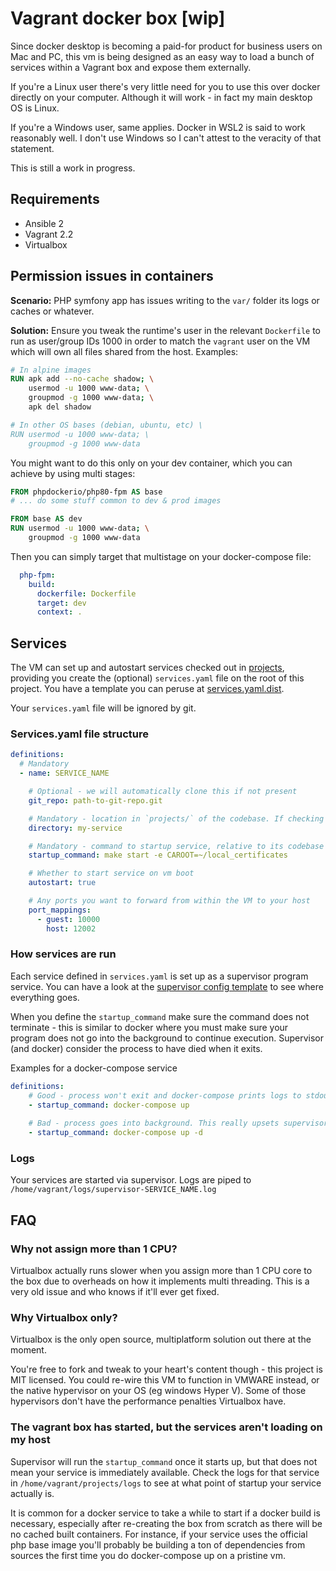 # Vagrant docker box [wip]

Since docker desktop is becoming a paid-for product for business users on Mac and PC, this
vm is being designed as an easy way to load a bunch of services within a Vagrant box and 
expose them externally.

If you're a Linux user there's very little need for you to use this over docker directly 
on your computer. Although it will work - in fact my main desktop OS is Linux.

If you're a Windows user, same applies. Docker in WSL2 is said to work reasonably well.
I don't use Windows so I can't attest to the veracity of that statement.

This is still a work in progress.

## Requirements
 - Ansible 2
 - Vagrant 2.2
 - Virtualbox

## Permission issues in containers
**Scenario:** PHP symfony app has issues writing to the `var/` folder its logs or caches or
whatever.

**Solution:** Ensure you tweak the runtime's user in the relevant `Dockerfile` to run as user/group IDs 1000 in order 
to match the `vagrant` user on the VM which will own all files shared from the host. Examples:

```dockerfile
# In alpine images
RUN apk add --no-cache shadow; \
    usermod -u 1000 www-data; \
    groupmod -g 1000 www-data; \
    apk del shadow

# In other OS bases (debian, ubuntu, etc) \
RUN usermod -u 1000 www-data; \
    groupmod -g 1000 www-data
```

You might want to do this only on your dev container, which you can achieve by using
multi stages:

```dockerfile
FROM phpdockerio/php80-fpm AS base
# ... do some stuff common to dev & prod images

FROM base AS dev
RUN usermod -u 1000 www-data; \
    groupmod -g 1000 www-data
```

Then you can simply target that multistage on your docker-compose file:

```yaml
  php-fpm:
    build:
      dockerfile: Dockerfile
      target: dev
      context: .
```

## Services

The VM can set up and autostart services checked out in [projects](projects), providing you create the (optional) 
`services.yaml` file on the root of this project. You have a template you can peruse at 
[services.yaml.dist](services.yaml.dist). 

Your `services.yaml` file will be ignored by git.

### Services.yaml file structure
```yaml
definitions:
  # Mandatory
  - name: SERVICE_NAME

    # Optional - we will automatically clone this if not present
    git_repo: path-to-git-repo.git

    # Mandatory - location in `projects/` of the codebase. If checking out the app automatically, it'll be done here
    directory: my-service

    # Mandatory - command to startup service, relative to its codebase directory
    startup_command: make start -e CAROOT=~/local_certificates

    # Whether to start service on vm boot
    autostart: true

    # Any ports you want to forward from within the VM to your host
    port_mappings:
      - guest: 10000
        host: 12002
```

### How services are run
Each service defined in `services.yaml`  is set up as a supervisor program service. You can have a look at the 
[supervisor config template](ansible/roles/services/templates/supervisor_program.conf.j2) to see where everything goes.

When you define the `startup_command` make sure the command does not terminate - this is similar to docker where
you must make sure your program does not go into the background to continue execution. Supervisor (and docker) consider
the process to have died when it exits.

Examples for a docker-compose service
```yaml
definitions:
    # Good - process won't exit and docker-compose prints logs to stdout, which supervisor collects
    - startup_command: docker-compose up
 
    # Bad - process goes into background. This really upsets supervisor as it things your process terminated
    - startup_command: docker-compose up -d
```

### Logs
Your services are started via supervisor. Logs are piped to `/home/vagrant/logs/supervisor-SERVICE_NAME.log` 

## FAQ
### Why not assign more than 1 CPU?
Virtualbox actually runs slower when you assign more than 1 CPU core to the box due to overheads on how it implements
multi threading. This is a very old issue and who knows if it'll ever get fixed.

### Why Virtualbox only?
Virtualbox is the only open source, multiplatform solution out there at the moment.

You're free to fork and tweak to your heart's content though - this project is MIT licensed. You could re-wire this VM 
to function in VMWARE instead, or the native hypervisor on your OS (eg windows Hyper V). Some of those hypervisors 
don't have the performance penalties Virtualbox have. 

### The vagrant box has started, but the services aren't loading on my host

Supervisor will run the `startup_command` once it starts up, but that does not mean your service is immediately
available. Check the logs for that service in `/home/vagrant/projects/logs` to see at what point of startup your service
actually is. 

It is common for a docker service to take a while to start if a docker build is necessary, especially after 
re-creating the box from scratch as there will be no cached built containers. For instance, if your service uses
the official php base image you'll probably be building a ton of dependencies from sources the first time you do
docker-compose up on a pristine vm.
